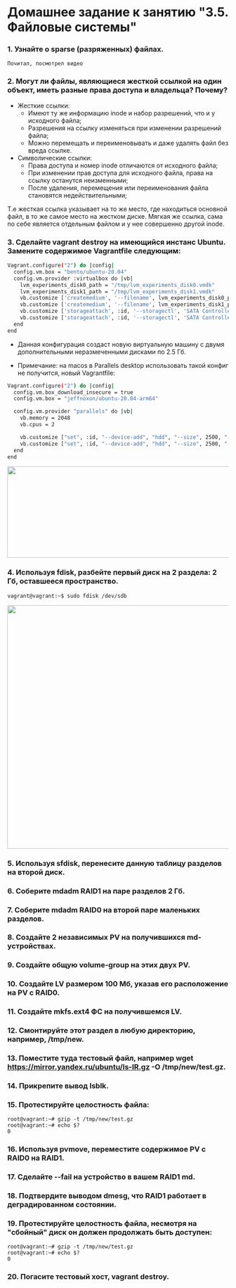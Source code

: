# Домашнее задание к занятию "3.5. Файловые системы"

### 1. Узнайте о sparse (разряженных) файлах.
```
Почитал, посмотрел видео
```

### 2. Могут ли файлы, являющиеся жесткой ссылкой на один объект, иметь разные права доступа и владельца? Почему?
* Жесткие ссылки:
  * Имеют ту же информацию inode и набор разрешений, что и у исходного файла;
  * Разрешения на ссылку изменяться при изменении разрешений файла;
  * Можно перемещать и переименовывать и даже удалять файл без вреда ссылке.
* Символические ссылки:
  * Права доступа и номер inode отличаются от исходного файла;
  * При изменении прав доступа для исходного файла, права на ссылку останутся неизменными;
  * После удаления, перемещения или переименования файла становятся недействительными;

Т.е жесткая ссылка указывает на то же место, где находиться основной файл, в то же самое место на жестком диске. Мягкая же ссылка, сама по себе является отдельным файлом и у нее совершенно другой inode.

### 3. Сделайте vagrant destroy на имеющийся инстанс Ubuntu. Замените содержимое Vagrantfile следующим:
```bash
Vagrant.configure("2") do |config|
  config.vm.box = "bento/ubuntu-20.04"
  config.vm.provider :virtualbox do |vb|
    lvm_experiments_disk0_path = "/tmp/lvm_experiments_disk0.vmdk"
    lvm_experiments_disk1_path = "/tmp/lvm_experiments_disk1.vmdk"
    vb.customize ['createmedium', '--filename', lvm_experiments_disk0_path, '--size', 2560]
    vb.customize ['createmedium', '--filename', lvm_experiments_disk1_path, '--size', 2560]
    vb.customize ['storageattach', :id, '--storagectl', 'SATA Controller', '--port', 1, '--device', 0, '--type', 'hdd', '--medium', lvm_experiments_disk0_path]
    vb.customize ['storageattach', :id, '--storagectl', 'SATA Controller', '--port', 2, '--device', 0, '--type', 'hdd', '--medium', lvm_experiments_disk1_path]
  end
end
```
* Данная конфигурация создаст новую виртуальную машину с двумя дополнительными неразмеченными дисками по 2.5 Гб.  

* Примечание: на macos в Parallels desktop использовать такой конфиг не получится, новый Vagrantfile:
```bash
Vagrant.configure("2") do |config|
  config.vm.box_download_insecure = true
  config.vm.box = "jeffnoxon/ubuntu-20.04-arm64"

  config.vm.provider "parallels" do |vb|
    vb.memory = 2048
    vb.cpus = 2

    vb.customize ["set", :id, "--device-add", "hdd", "--size", 2500, "--iface", "sata"]
    vb.customize ["set", :id, "--device-add", "hdd", "--size", 2500, "--iface", "sata"]
  end
end
```
<img src="https://github.com/aleksey-raevich/devops-netology/blob/master/images/img001.png" width="522" height="208">

### 4. Используя fdisk, разбейте первый диск на 2 раздела: 2 Гб, оставшееся пространство.
```
vagrant@vagrant:~$ sudo fdisk /dev/sdb
```  
<img src="https://github.com/aleksey-raevich/devops-netology/blob/master/images/img002.png" width="734" height="554">

### 5. Используя sfdisk, перенесите данную таблицу разделов на второй диск.


### 6. Соберите mdadm RAID1 на паре разделов 2 Гб.

### 7. Соберите mdadm RAID0 на второй паре маленьких разделов.

### 8. Создайте 2 независимых PV на получившихся md-устройствах.

### 9. Создайте общую volume-group на этих двух PV.

### 10. Создайте LV размером 100 Мб, указав его расположение на PV с RAID0.

### 11. Создайте mkfs.ext4 ФС на получившемся LV.

### 12. Смонтируйте этот раздел в любую директорию, например, /tmp/new.

### 13. Поместите туда тестовый файл, например wget https://mirror.yandex.ru/ubuntu/ls-lR.gz -O /tmp/new/test.gz.

### 14. Прикрепите вывод lsblk.

### 15. Протестируйте целостность файла:
```
root@vagrant:~# gzip -t /tmp/new/test.gz
root@vagrant:~# echo $?
0
```
### 16. Используя pvmove, переместите содержимое PV с RAID0 на RAID1.

### 17. Сделайте --fail на устройство в вашем RAID1 md.

### 18. Подтвердите выводом dmesg, что RAID1 работает в деградированном состоянии.

### 19. Протестируйте целостность файла, несмотря на "сбойный" диск он должен продолжать быть доступен:
```
root@vagrant:~# gzip -t /tmp/new/test.gz
root@vagrant:~# echo $?
0
```
### 20. Погасите тестовый хост, vagrant destroy.